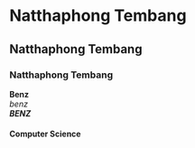 # Natthaphong Tembang
## Natthaphong Tembang
### Natthaphong Tembang
**Benz**<br>
*benz*<br>
***BENZ***
#### Computer Science
